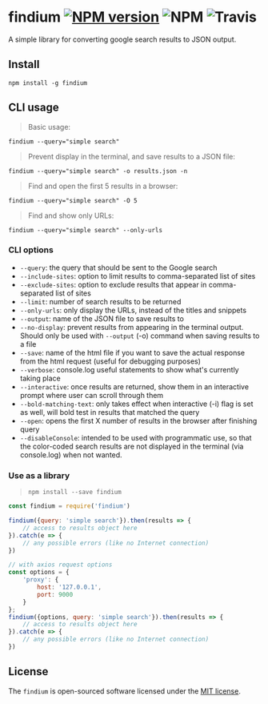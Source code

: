 # findium [![NPM version](https://img.shields.io/npm/v/findium.svg)](https://www.npmjs.com/package/findium) ![NPM](https://img.shields.io/npm/l/findium) ![Travis](https://img.shields.io/travis/com/webdevium/findium)

A simple library for converting google search results to JSON output.

## Install

`npm install -g findium`

## CLI usage

> Basic usage:

`findium --query="simple search"`

> Prevent display in the terminal, and save results to a JSON file:

`findium --query="simple search" -o results.json -n`

> Find and open the first 5 results in a browser:

`findium --query="simple search" -O 5`

> Find and show only URLs:

`findium --query="simple search" --only-urls`

### CLI options

- `--query`: the query that should be sent to the Google search
- `--include-sites`: option to limit results to comma-separated list of sites
- `--exclude-sites`: option to exclude results that appear in comma-separated list of sites
- `--limit`: number of search results to be returned
- `--only-urls`: only display the URLs, instead of the titles and snippets
- `--output`: name of the JSON file to save results to
- `--no-display`: prevent results from appearing in the terminal output. Should only be used with `--output` (-o)
  command when saving results to a file
- `--save`: name of the html file if you want to save the actual response from the html request (useful for debugging
  purposes)
- `--verbose`: console.log useful statements to show what's currently taking place
- `--interactive`: once results are returned, show them in an interactive prompt where user can scroll through them
- `--bold-matching-text`: only takes effect when interactive (-i) flag is set as well, will bold test in results that
  matched the query
- `--open`: opens the first X number of results in the browser after finishing query
- `--disableConsole`: intended to be used with programmatic use, so that the color-coded search results are not
  displayed in the terminal (via console.log) when not wanted.

### Use as a library

> `npm install --save findium`

```js
const findium = require('findium')

findium({query: 'simple search'}).then(results => {
    // access to results object here
}).catch(e => {
    // any possible errors (like no Internet connection)
})

// with axios request options
const options = {
    'proxy': {
        host: '127.0.0.1',
        port: 9000
    }
};
findium({options, query: 'simple search'}).then(results => {
    // access to results object here
}).catch(e => {
    // any possible errors (like no Internet connection)
})
```

## License

The `findium` is open-sourced software licensed under the [MIT license](https://opensource.org/licenses/MIT).
